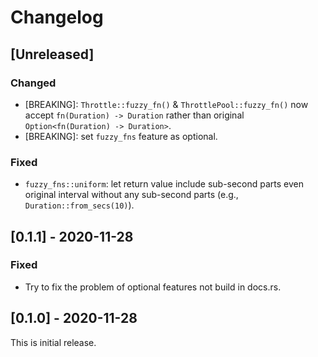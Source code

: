 # Changelog

## [Unreleased]

### Changed

- [BREAKING]: `Throttle::fuzzy_fn()` & `ThrottlePool::fuzzy_fn()` now accept
  `fn(Duration) -> Duration` rather than original `Option<fn(Duration) -> Duration>`.
- [BREAKING]: set `fuzzy_fns` feature as optional.

### Fixed

- `fuzzy_fns::uniform`: let return value include sub-second parts even original
  interval without any sub-second parts (e.g., `Duration::from_secs(10)`).



## [0.1.1] - 2020-11-28

### Fixed

- Try to fix the problem of optional features not build in docs.rs.



## [0.1.0] - 2020-11-28

This is initial release.
